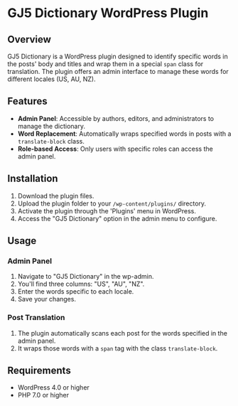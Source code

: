 
# GJ5 Dictionary WordPress Plugin

## Overview

GJ5 Dictionary is a WordPress plugin designed to identify specific words in the posts' body and titles and wrap them in a special `span` class for translation. The plugin offers an admin interface to manage these words for different locales (US, AU, NZ).

## Features

- **Admin Panel**: Accessible by authors, editors, and administrators to manage the dictionary.
- **Word Replacement**: Automatically wraps specified words in posts with a `translate-block` class.
- **Role-based Access**: Only users with specific roles can access the admin panel.

## Installation

1. Download the plugin files.
2. Upload the plugin folder to your `/wp-content/plugins/` directory.
3. Activate the plugin through the 'Plugins' menu in WordPress.
4. Access the "GJ5 Dictionary" option in the admin menu to configure.

## Usage

### Admin Panel

1. Navigate to "GJ5 Dictionary" in the wp-admin.
2. You'll find three columns: "US", "AU", "NZ".
3. Enter the words specific to each locale.
4. Save your changes.

### Post Translation

1. The plugin automatically scans each post for the words specified in the admin panel.
2. It wraps those words with a `span` tag with the class `translate-block`.

## Requirements

- WordPress 4.0 or higher
- PHP 7.0 or higher